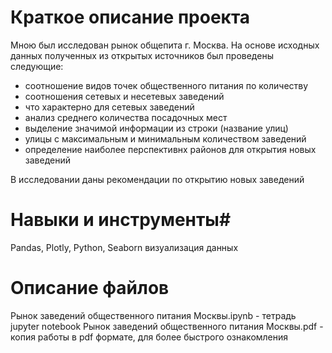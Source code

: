 # Краткое описание проекта #
Мною был исследован рынок общепита г. Москва. На основе исходных данных полученных из открытых источников был проведены следующие:
- соотношение видов точек общественного питания по количеству
- соотношения сетевых и несетевых заведений
- что характерно для сетевых заведений
- анализ среднего количества посадочных мест
- выделение значимой информации из строки (название улиц)
- улицы с максимальным  и минимальным количеством заведений
- определение наиболее перспективнх районов для открытия новых заведений

В исследовании даны рекомендации по открытию  новых заведений

# Навыки и инструменты#
Pandas, Plotly, Python, Seaborn визуализация данных

# Описание файлов
Рынок заведений общественного питания Москвы.ipynb - тетрадь jupyter notebook
Рынок заведений общественного питания Москвы.pdf - копия работы в pdf формате, для более быстрого ознакомления
